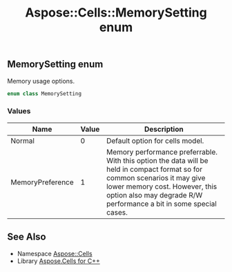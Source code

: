 ﻿---
title: Aspose::Cells::MemorySetting enum
linktitle: MemorySetting
second_title: Aspose.Cells for C++ API Reference
description: 'Aspose::Cells::MemorySetting enum. Memory usage options in C++.'
type: docs
weight: 22200
url: /cpp/aspose.cells/memorysetting/
---
## MemorySetting enum


Memory usage options.

```cpp
enum class MemorySetting
```

### Values

| Name | Value | Description |
| --- | --- | --- |
| Normal | 0 | Default option for cells model. |
| MemoryPreference | 1 | Memory performance preferrable. With this option the data will be held in compact format so for common scenarios it may give lower memory cost. However, this option also may degrade R/W performance a bit in some special cases. |

## See Also

* Namespace [Aspose::Cells](../)
* Library [Aspose.Cells for C++](../../)
